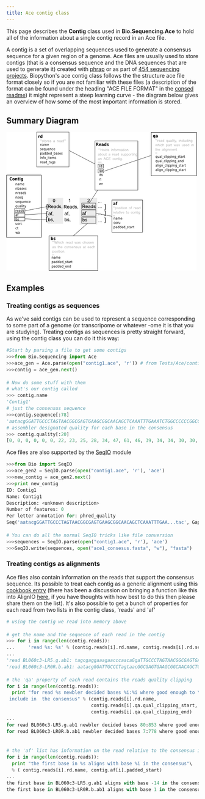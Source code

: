 ```yaml
---
title: Ace contig class
---
```


This page describes the **Contig** class used in **Bio.Sequencing.Ace**
to hold all of the information about a single contig record in an Ace
file.

A contig is a set of overlapping sequences used to generate a consensus
sequence for a given region of a genome. Ace files are usually used to
store contigs (that is a consensus sequence and the DNA sequences that
are used to generate it) created with
[phrap](http://www.phrap.org/phredphrapconsed.html) or as part of [454
sequencing projects](http://en.wikipedia.org/wiki/454_Life_Sciences).
Biopython's ace contig class follows the the structure ace file format
closely so if you are not familiar with these files (a description of
the format can be found under the heading "ACE FILE FORMAT" in the
[consed
readme](http://bozeman.mbt.washington.edu/consed/distributions/README.14.0.txt))
it might represent a steep learning curve - the diagram below gives an
overview of how some of the most important information is stored.

Summary Diagram
---------------

![](Contig_class.png "Contig_class.png")

Examples
--------

### Treating contigs as sequences

As we've said contigs can be used to represent a sequence corresponding
to some part of a genome (or transcripome or whatever -ome it is that
you are studying). Treating contigs as sequences is pretty straight
forward, using the contig class you can do it this way:

``` python
#Start by parsing a file to get some contigs 
>>>from Bio.Sequencing import Ace
>>>ace_gen = Ace.parse(open("contig1.ace", 'r')) # from Tests/Ace/contig1.ace
>>>contig = ace_gen.next()

# Now do some stuff with them
# what's our contig called
>>> contig.name
'Contig1'
# just the consensus sequence
>>>contig.sequence[:78]
'aatacgGGATTGCCCTAGTAACGGCGAGTGAAGCGGCAACAGCTCAAATTTGAAATCTGGCCCCCCGGCCCGAGTTGT'
# assembler designated quality for each base in the consensus
>>> contig.quality[:20]
[0, 0, 0, 0, 0, 0, 22, 23, 25, 28, 34, 47, 61, 46, 39, 34, 34, 30, 30, 31]
```

Ace files are also supported by the [SeqIO](SeqIO "wikilink") module

``` python
>>>from Bio import SeqIO
>>>ace_gen2 = SeqIO.parse(open("contig1.ace", 'r'), 'ace')
>>>new_contig = ace_gen2.next()
>>>print new_contig
ID: Contig1                                                                                                                                        
Name: Contig1
Description: <unknown description>
Number of features: 0
Per letter annotation for: phred_quality
Seq('aatacgGGATTGCCCTAGTAACGGCGAGTGAAGCGGCAACAGCTCAAATTTGAA...tac', Gapped(DNAAlphabet(), '-'))

# You can do all the normal SeqIO tricks like file conversion
>>>sequences = SeqIO.parse(open("contig1.ace", 'r'), 'ace')
>>>SeqIO.write(sequences, open("ace1_consesus.fasta", "w"), "fasta")
```

### Treating contigs as alignments

Ace files also contain information on the reads that support the
consensus sequence. Its possible to treat each contig as a generic
alignment using this [cookbook
entry](ACE_contig_to_alignment "wikilink") (there has been a discussion
on bringing a function like this into AlignIO
[here](http://lists.open-bio.org/pipermail/biopython-dev/2009-June/006320.html),
if you have thoughts with how best to do this then please share them on
the list). It's also possible to get a bunch of properties for each read
from two lists in the contig class, 'reads' and 'af'

``` python
# using the contig we read into memory above

# get the name and the sequence of each read in the contig
>>> for i in range(len(contig.reads)):
...     'read %s: %s' % (contig.reads[i].rd.name, contig.reads[i].rd.sequence[:50])
...
'read BL060c3-LR5.g.ab1: tagcgaggaaagaacccaacaGgaTTGCCCTAGTAACGGCGAGTGAAGCG'
'read BL060c3-LR0R.b.ab1: aatacgGGATTGCCCTagtaacGGCGAGTGAAGCGGCAACAGCTCAAATT'

# the 'qa' property of each read contains the reads quality clipping
for i in range(len(contig.reads)):
  print "for read %s newbler decided bases %i:%i where good enough to \
 include in  the consensus" % (contig.reads[i].rd.name,
                               contig.reads[i].qa.qual_clipping_start, 
                               contig.reads[i].qa.qual_clipping_end)
...
for read BL060c3-LR5.g.ab1 newbler decided bases 80:853 where good enough to  include in  the consensus
for read BL060c3-LR0R.b.ab1 newbler decided bases 7:778 where good enough to  include in  the consensus


# the 'af' list has information on the read relative to the consensus it supports
for i in range(len(contig.reads)):
  print "the first base in %s aligns with base %i in the consensus"\
  % ( contig.reads[i].rd.name, contig.af[i].padded_start)
...
the first base in BL060c3-LR5.g.ab1 aligns with base -14 in the consensus
the first base in BL060c3-LR0R.b.ab1 aligns with base 1 in the consensus
```
